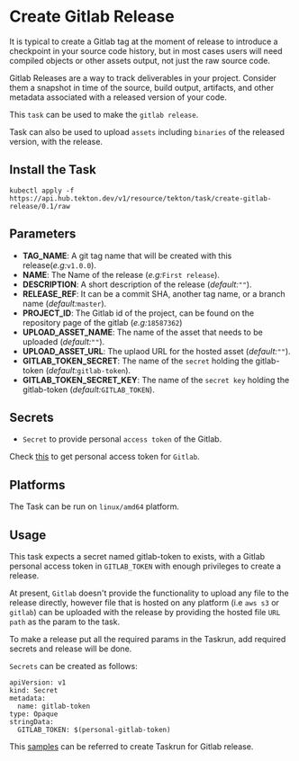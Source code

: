 # Create Gitlab Release

It is typical to create a Gitlab tag at the moment of release to introduce a checkpoint in your source code history,
but in most cases users will need compiled objects or other assets output, not just the raw source code.

Gitlab Releases are a way to track deliverables in your project. Consider them a snapshot in time of the source,
build output, artifacts, and other metadata associated with a released version of your code.

This `task` can be used to make the `gitlab release`.

Task can also be used to upload `assets` including `binaries` of the released version, with the release.

## Install the Task

```
kubectl apply -f https://api.hub.tekton.dev/v1/resource/tekton/task/create-gitlab-release/0.1/raw
```

## Parameters

- **TAG_NAME**: A git tag name that will be created with this release(_e.g:_`v1.0.0`).
- **NAME**: The Name of the release (_e.g:_`First release`).
- **DESCRIPTION**: A short description of the release (_default:_`""`).
- **RELEASE_REF**: It can be a commit SHA, another tag name, or a branch name (_default:_`master`).
- **PROJECT_ID**: The Gitlab id of the project, can be found on the repository page of the gitlab (_e.g:_`18587362`)
- **UPLOAD_ASSET_NAME**: The name of the asset that needs to be uploaded (_default:_`""`).
- **UPLOAD_ASSET_URL**: The uplaod URL for the hosted asset (_default:_`""`).
- **GITLAB_TOKEN_SECRET**: The name of the `secret` holding the gitlab-token (_default:_`gitlab-token`).
- **GITLAB_TOKEN_SECRET_KEY**: The name of the `secret key` holding the gitlab-token (_default:_`GITLAB_TOKEN`).


## Secrets
* `Secret` to provide personal `access token` of the Gitlab.

Check [this](https://docs.gitlab.com/ee/user/profile/personal_access_tokens.html) to get personal access token for `Gitlab`.

## Platforms

The Task can be run on `linux/amd64` platform.

## Usage

This task expects a secret named gitlab-token to exists, with a Gitlab personal access token in `GITLAB_TOKEN` with enough privileges to create a release.

At present, `Gitlab` doesn't provide the functionality to upload any file to the release directly, however file that is hosted on any platform (i.e `aws s3` or `gitlab`) can be uploaded with the release by providing the hosted file `URL path` as the param to the task.

To make a release put all the required params in the Taskrun, add required secrets and release will be done.

`Secrets` can be created as follows:
```
apiVersion: v1
kind: Secret
metadata:
  name: gitlab-token
type: Opaque
stringData:
  GITLAB_TOKEN: $(personal-gitlab-token)
```

This [samples](../0.1/samples/run.yaml) can be referred to create Taskrun for Gitlab release.
